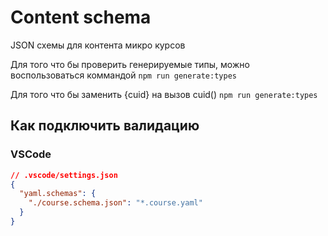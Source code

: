 # Content schema

JSON схемы для контента микро курсов

Для того что бы проверить генерируемые типы, можно воспользоваться коммандой
`npm run generate:types`

Для того что бы заменить {cuid} на вызов cuid()
`npm run generate:types`

## Как подключить валидацию

### VSCode

```json
// .vscode/settings.json
{
  "yaml.schemas": {
    "./course.schema.json": "*.course.yaml"
  }
}
```
